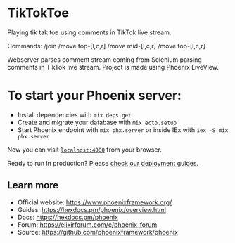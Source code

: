 # TikTokToe

Playing tik tak toe using comments in TikTok live stream.

Commands:
/join
/move top-[l,c,r]
/move mid-[l,c,r]
/move top-[l,c,r]

Webserver parses comment stream coming from Selenium parsing comments in TikTok live stream.
Project is made using Phoenix LiveView.

# To start your Phoenix server:

  * Install dependencies with `mix deps.get`
  * Create and migrate your database with `mix ecto.setup`
  * Start Phoenix endpoint with `mix phx.server` or inside IEx with `iex -S mix phx.server`

Now you can visit [`localhost:4000`](http://localhost:4000) from your browser.

Ready to run in production? Please [check our deployment guides](https://hexdocs.pm/phoenix/deployment.html).

## Learn more

  * Official website: https://www.phoenixframework.org/
  * Guides: https://hexdocs.pm/phoenix/overview.html
  * Docs: https://hexdocs.pm/phoenix
  * Forum: https://elixirforum.com/c/phoenix-forum
  * Source: https://github.com/phoenixframework/phoenix
